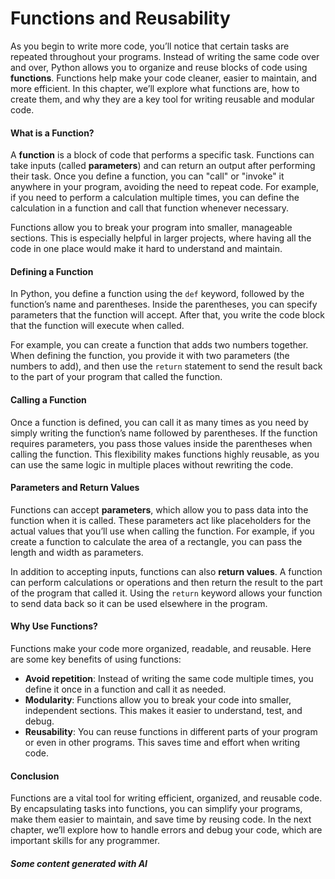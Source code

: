# Functions and Reusability

As you begin to write more code, you’ll notice that certain tasks are repeated throughout your programs. Instead of writing the same code over and over, Python allows you to organize and reuse blocks of code using **functions**. Functions help make your code cleaner, easier to maintain, and more efficient. In this chapter, we’ll explore what functions are, how to create them, and why they are a key tool for writing reusable and modular code.

#### What is a Function?

A **function** is a block of code that performs a specific task. Functions can take inputs (called **parameters**) and can return an output after performing their task. Once you define a function, you can "call" or "invoke" it anywhere in your program, avoiding the need to repeat code. For example, if you need to perform a calculation multiple times, you can define the calculation in a function and call that function whenever necessary.

Functions allow you to break your program into smaller, manageable sections. This is especially helpful in larger projects, where having all the code in one place would make it hard to understand and maintain.

#### Defining a Function

In Python, you define a function using the `def` keyword, followed by the function’s name and parentheses. Inside the parentheses, you can specify parameters that the function will accept. After that, you write the code block that the function will execute when called.

For example, you can create a function that adds two numbers together. When defining the function, you provide it with two parameters (the numbers to add), and then use the `return` statement to send the result back to the part of your program that called the function.

#### Calling a Function

Once a function is defined, you can call it as many times as you need by simply writing the function’s name followed by parentheses. If the function requires parameters, you pass those values inside the parentheses when calling the function. This flexibility makes functions highly reusable, as you can use the same logic in multiple places without rewriting the code.

#### Parameters and Return Values

Functions can accept **parameters**, which allow you to pass data into the function when it is called. These parameters act like placeholders for the actual values that you’ll use when calling the function. For example, if you create a function to calculate the area of a rectangle, you can pass the length and width as parameters.

In addition to accepting inputs, functions can also **return values**. A function can perform calculations or operations and then return the result to the part of the program that called it. Using the `return` keyword allows your function to send data back so it can be used elsewhere in the program.

#### Why Use Functions?

Functions make your code more organized, readable, and reusable. Here are some key benefits of using functions:

* **Avoid repetition**: Instead of writing the same code multiple times, you define it once in a function and call it as needed.
* **Modularity**: Functions allow you to break your code into smaller, independent sections. This makes it easier to understand, test, and debug.
* **Reusability**: You can reuse functions in different parts of your program or even in other programs. This saves time and effort when writing code.

#### Conclusion

Functions are a vital tool for writing efficient, organized, and reusable code. By encapsulating tasks into functions, you can simplify your programs, make them easier to maintain, and save time by reusing code. In the next chapter, we’ll explore how to handle errors and debug your code, which are important skills for any programmer.

##### Some content generated with AI